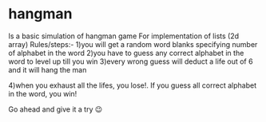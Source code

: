 # hangman
Is a basic simulation of hangman game
For implementation of lists (2d array)
Rules/steps:-
1)you will get a random word blanks specifying number of alphabet in the word
2)you have to guess any correct alphabet in the word to level up till you win
3)every wrong guess will deduct a life out of 6 and it will hang the man

4)when you exhaust all the lifes, you lose!. If you guess all correct alphabet in the word, you win! 

Go ahead and give it a try 😉
